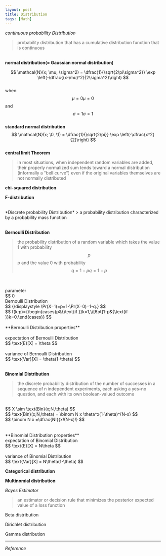 ```yaml
---
layout: post
title: Distribution
tags: [Math]
---
```

*continuous probability Distribution*
> probability distribution that has a cumulative distribution function that is continuous

<br/>**normal distribution(= Gaussian normal distribution)**<br/>

$$
\mathcal{N}(x; \mu, \sigma^2) = \dfrac{1}{\sqrt{2\pi\sigma^2}} \exp \left(-\dfrac{(x-\mu)^2}{2\sigma^2}\right)
$$
<br/>
when $${\displaystyle \mu =0} \mu =0$$ and $${\displaystyle \sigma =1} \sigma =1$$
<br/>
**standard normal distribution**<br/>
$$
\mathcal{N}(x; \0, \1) = \dfrac{1}{\sqrt{2\pi}} \exp \left(-\dfrac{x^2}{2}\right)
$$
<br/>
**central limit Theorem**<br/>
>in most situations, when independent random variables are added, their properly normalized sum tends toward a normal distribution (informally a "bell curve") even if the original variables themselves are not normally distributed

**chi-squared distribution**
>


**F-distribution**
>
















<br/>
*Discrete probability Distribution*
> a probability distribution characterized by a probability mass function

<br/>**Bernoulli Distribution**
> the probability distribution of a random variable which takes the value 1 with probability $${\displaystyle p}$$ p and the value 0 with probability $${\displaystyle q=1-p} q=1-p$$

<br/>
<br/>parameter<br/>
$$
0<p<1,p\in \mathbb {R}
$$
<br/>
<br/>Bernoulli Distribution<br/>
$$
{\displaystyle \Pr(X=1)=p=1-\Pr(X=0)=1-q.}
$$
<br/>
$$
f(k;p)={\begin{cases}p&{\text{if }}k=1,\\[6pt]1-p&{\text{if }}k=0.\end{cases}}
$$
<br/>
<br/>**Bernoulli Distribution properties**<br/>
<br/>expectation of Bernoulli Distribution<br/>
$$
\text{E}[X]  = \theta
$$
<br/>
<br/>variance of Bernoulli Distribution<br/>
$$
\text{Var}[X] = \theta(1-\theta)
$$
<br>








<br/>**Binomial Distribution**
> the discrete probability distribution of the number of successes in a sequence of n independent experiments, each asking a yes–no question, and each with its own boolean-valued outcome

<br/>
$$
X \sim \text{Bin}(x;N,\theta)
$$
<br/>
$$
\text{Bin}(x;N,\theta) = \binom N x  \theta^x(1-\theta)^{N-x}
$$
<br/>
$$
\binom N x =\dfrac{N!}{x!(N-x)!}
$$
<br/>
<br/>
<br/>**Binomial Distribution properties**
<br/>expectation of Binomial Distribution<br/>
$$
\text{E}[X] = N\theta
$$
<br/>
<br/>variance of Binomial Distribution<br/>
$$
\text{Var}[X] = N\theta(1-\theta)
$$
<br>


**Categorical distribution**
>






**Multinomial distribution**
>





*Bayes Estimator*
> an estimator or decision rule that minimizes the posterior expected value of a loss function 

Beta distribution


Dirichlet distribution




Gamma distribution



***
*Reference*
